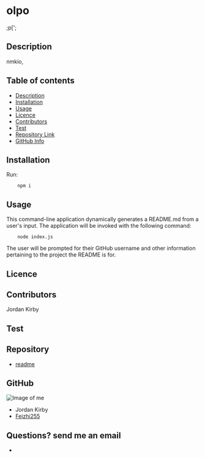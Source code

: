 
# **olpo**
;p[';
## Description 
nmkio,
## Table of contents
- [Description](#Description)
- [Installation](#Installation)
- [Usage](#Usage)
- [Licence](#Licence)
- [Contributors](#Contributors)
- [Test](#Test)
- [Repository Link](#Repository)
- [GitHub Info](#GitHub) 
## Installation
  Run:

        npm i
        
## Usage
  This command-line application dynamically generates a README.md from a user's input. The application will be invoked with the following command:

        node index.js

  The user will be prompted for their GitHub username and other information pertaining to the project the README is for.
## Licence

## Contributors
Jordan Kirby
## Test

## Repository
- [readme](link)
## GitHub
![Image of me](https://avatars2.githubusercontent.com/u/64999600?v=4)
- Jordan Kirby
- [Feizhi255](https://github.com/Feizhi255)
## Questions? send me an email
- <link>
